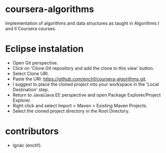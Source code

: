# coursera-algorithms
Implementation of algorithms and data structures as taught in Algorithms I and II Coursera courses.

# Eclipse instalation
* Open Git perspective.
* Click on 'Clone Git repository and add the clone to this view' button.
* Select Clone URI.
* Paste the URI: https://github.com/enchf/coursera-algorithms.git.
* I suggest to place the cloned project into your workspace in the 'Local Destination' step.
* Return to Java/Java EE perspective and open Package Explorer/Project Explorer.
* Right click and select Import > Maven > Existing Maven Projects.
* Select the cloned project directory in the Root Directory.

# contributors
- Ignác (enchf).